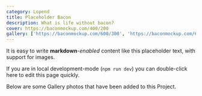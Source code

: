 ```yaml
---
category: Lopend
title: Placeholder Bacon
description: What is life without bacon?
cover: https://baconmockup.com/400/200
gallery: ['https://baconmockup.com/600/300', 'https://baconmockup.com/600/600']
---
```


It is easy to write **markdown**-*enabled* content like this placeholder text, with support for images.

If you are in local development-mode (`npm run dev`) you can double-click here to edit this page quickly.

Below are some Gallery photos that have been added to this Project.
